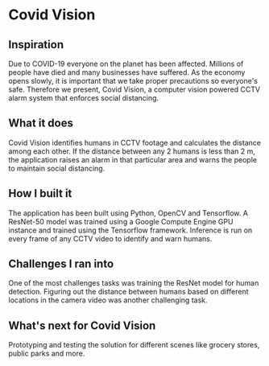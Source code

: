 # Covid Vision

## Inspiration
Due to COVID-19 everyone on the planet has been affected. Millions of people have died and many businesses have suffered. As the economy opens slowly, it is important that we take proper precautions so everyone's safe. Therefore we present, Covid Vision, a computer vision powered CCTV alarm system that enforces social distancing.  

## What it does
Covid Vision identifies humans in CCTV footage and calculates the distance among each other. If the distance between any 2 humans is less than 2 m, the application raises an alarm in that particular area and warns the people to maintain social distancing.

## How I built it
The application has been built using Python, OpenCV and Tensorflow. A ResNet-50 model was trained using a Google Compute Engine GPU instance and trained using the Tensorflow framework. Inference is run on every frame of any CCTV video to identify and warn humans.

## Challenges I ran into
One of the most challenges tasks was training the ResNet model for human detection. Figuring out the distance between humans based on different locations in the camera video was another challenging task. 

## What's next for Covid Vision
Prototyping and testing the solution for different scenes like grocery stores, public parks and more.
